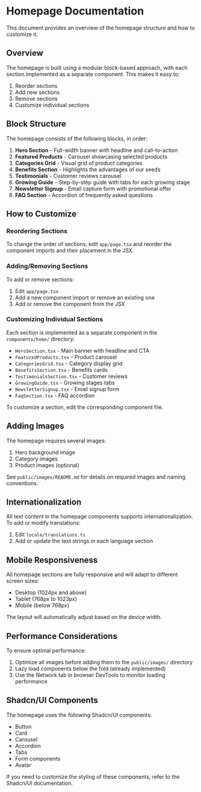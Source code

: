 # Homepage Documentation

This document provides an overview of the homepage structure and how to customize it.

## Overview

The homepage is built using a modular block-based approach, with each section implemented as a separate component. This makes it easy to:

1. Reorder sections
2. Add new sections
3. Remove sections
4. Customize individual sections

## Block Structure

The homepage consists of the following blocks, in order:

1. **Hero Section** - Full-width banner with headline and call-to-action
2. **Featured Products** - Carousel showcasing selected products
3. **Categories Grid** - Visual grid of product categories
4. **Benefits Section** - Highlights the advantages of our seeds
5. **Testimonials** - Customer reviews carousel
6. **Growing Guide** - Step-by-step guide with tabs for each growing stage
7. **Newsletter Signup** - Email capture form with promotional offer
8. **FAQ Section** - Accordion of frequently asked questions

## How to Customize

### Reordering Sections

To change the order of sections, edit `app/page.tsx` and reorder the component imports and their placement in the JSX.

### Adding/Removing Sections

To add or remove sections:

1. Edit `app/page.tsx`
2. Add a new component import or remove an existing one
3. Add or remove the component from the JSX

### Customizing Individual Sections

Each section is implemented as a separate component in the `components/home/` directory:

- `HeroSection.tsx` - Main banner with headline and CTA
- `FeaturedProducts.tsx` - Product carousel
- `CategoriesGrid.tsx` - Category display grid
- `BenefitsSection.tsx` - Benefits cards
- `TestimonialsSection.tsx` - Customer reviews
- `GrowingGuide.tsx` - Growing stages tabs
- `NewsletterSignup.tsx` - Email signup form
- `FaqSection.tsx` - FAQ accordion

To customize a section, edit the corresponding component file.

## Adding Images

The homepage requires several images:

1. Hero background image
2. Category images
3. Product images (optional)

See `public/images/README.md` for details on required images and naming conventions.

## Internationalization

All text content in the homepage components supports internationalization. To add or modify translations:

1. Edit `locale/translations.ts`
2. Add or update the text strings in each language section

## Mobile Responsiveness

All homepage sections are fully responsive and will adapt to different screen sizes:

- Desktop (1024px and above)
- Tablet (768px to 1023px)
- Mobile (below 768px)

The layout will automatically adjust based on the device width.

## Performance Considerations

To ensure optimal performance:

1. Optimize all images before adding them to the `public/images/` directory
2. Lazy load components below the fold (already implemented)
3. Use the Network tab in browser DevTools to monitor loading performance

## Shadcn/UI Components

The homepage uses the following Shadcn/UI components:

- Button
- Card
- Carousel
- Accordion
- Tabs
- Form components
- Avatar

If you need to customize the styling of these components, refer to the Shadcn/UI documentation.
